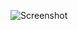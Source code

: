 ![Screenshot]([https://example.com/images/github-logo.png](https://github.com/bnasare/zaptek_nike/blob/master/Zaptek.png?raw=true)https://github.com/bnasare/zaptek_nike/blob/master/Zaptek.png?raw=true)
